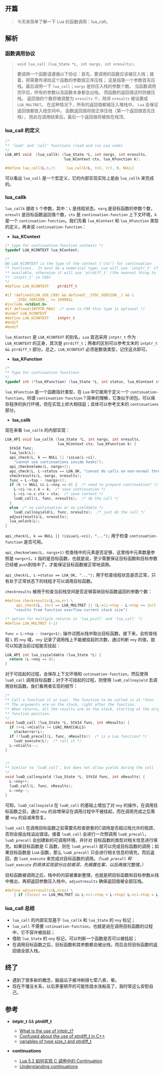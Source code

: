 ## 开篇
> 今天来简单了解一下 Lua 的函数调用：lua_call。

## 解析

### 函数调用协议
> `void lua_call (lua_State *L, int nargs, int nresults);`
> 
> 要调用一个函数请遵循以下协议：首先，要调用的函数应该被压入栈；接着，把需要传递给这个函数的参数按正序压栈； 这是指第一个参数首先压栈。最后调用一下 `lua_call`；`nargs` 是你压入栈的参数个数。 当函数调用完毕后，所有的参数以及函数本身都会出栈。 而函数的返回值这时则被压栈。 返回值的个数将被调整为 `nresults` 个，除非 `nresults` 被设置成 `LUA_MULTRET`。 在这种情况下，所有的返回值都被压入堆栈中。 `Lua` 会保证返回值都放入栈空间中。 函数返回值将按正序压栈（第一个返回值首先压栈）， 因此在调用结束后，最后一个返回值将被放在栈顶。


### lua_call 的定义

``` c
/*
** 'load' and 'call' functions (load and run Lua code)
*/
LUA_API void  (lua_callk) (lua_State *L, int nargs, int nresults,
                           lua_KContext ctx, lua_KFunction k);

#define lua_call(L,n,r)		lua_callk(L, (n), (r), 0, NULL)
```

可以看出 `lua_call` 是一个宏定义，它的内部实现实际上是由 `lua_callk` 来完成的。


### lua_callk 

`lua_callk` 接收 `5` 个参数，其中：`L` 是线程状态，`narg` 是目标函数的参数个数，`nresult` 是目标函数返回值个数，`ctx` 是 `continuation-function` 上下文环境，`k` 是一个 `continuation-function`。我们先看 `lua_KContext` 和 `lua_KFunction` 类型的定义，再来说 `continuation-function`：

- **lua_KContext**

``` c
/* type for continuation-function contexts */
typedef LUA_KCONTEXT lua_KContext;

/*
@@ LUA_KCONTEXT is the type of the context ('ctx') for continuation
** functions.  It must be a numerical type; Lua will use 'intptr_t' if
** available, otherwise it will use 'ptrdiff_t' (the nearest thing to
** 'intptr_t' in C89)
*/
#define LUA_KCONTEXT	ptrdiff_t

#if !defined(LUA_USE_C89) && defined(__STDC_VERSION__) && \
    __STDC_VERSION__ >= 199901L
#include <stdint.h>
#if defined(INTPTR_MAX)  /* even in C99 this type is optional */
#undef LUA_KCONTEXT
#define LUA_KCONTEXT	intptr_t
#endif
#endif
``` 

`lua_KContext` 是 `LUA_KCONTEXT` 的别名，`Lua` 首选采用 `intptr_t` 作为 `LUA_KCONTEXT` 的正身，其次是 `ptrdiff_t`；两者的区别可以参考文末的 `intptr_t && ptrdiff_t` 部分。总之，`LUA_KCONTEXT` 必须是数值类型，记住这点即可。


- **lua_KFunction**

``` c
/*
** Type for continuation functions
*/
typedef int (*lua_KFunction) (lua_State *L, int status, lua_KContext ctx);
```

`lua_KFunction` 是一个函数指针类型，在 `Lua` 中它被用于定义一个 `continuation-function`。何谓 `continuation-function`？简单的理解，它类似于闭包，可以保存程序的执行环境，但在实现上却大相径庭；具体可以参考文末的 `continuations` 部分。


- **lua_callk**

现在来看 `lua_callk` 的内部实现：

``` c
LUA_API void lua_callk (lua_State *L, int nargs, int nresults,
                        lua_KContext ctx, lua_KFunction k) {
  StkId func;
  lua_lock(L);
  api_check(L, k == NULL || !isLua(L->ci),
    "cannot use continuations inside hooks");
  api_checknelems(L, nargs+1);
  api_check(L, L->status == LUA_OK, "cannot do calls on non-normal thread");
  checkresults(L, nargs, nresults);
  func = L->top - (nargs+1);
  if (k != NULL && L->nny == 0) {  /* need to prepare continuation? */
    L->ci->u.c.k = k;  /* save continuation */
    L->ci->u.c.ctx = ctx;  /* save context */
    luaD_call(L, func, nresults);  /* do the call */
  }
  else  /* no continuation or no yieldable */
    luaD_callnoyield(L, func, nresults);  /* just do the call */
  adjustresults(L, nresults);
  lua_unlock(L);
}
```

`api_check(L, k == NULL || !isLua(L->ci), "...");` 用于检查 `continuation-function` 是否可用。

`api_checknelems(L, nargs+1)` 检查栈中的元素是否足够，这里栈中元素数量参照是 `nargs+1`，`1` 指的是目标函数，也就是说，至少需要保证目标函数和目标参数已经被 `push`到栈中了，才能保证目标函数被正常地调用。

`api_check(L, L->status == LUA_OK, "...");` 用于检查线程状态是否正常，只有处于正常状态下的线程才可以调用目标函数。

`checkresults` 被用于检查当前栈空间是否足够容纳目标函数返回的参数个数：

``` c
#define checkresults(L,na,nr) \
     api_check(L, (nr) == LUA_MULTRET || (L->ci->top - L->top >= (nr) - (na)), \
	"results from function overflow current stack size")

/* option for multiple returns in 'lua_pcall' and 'lua_call' */
#define LUA_MULTRET	(-1)
```

`func = L->top - (nargs+1);` 操作试图从栈中取出目标函数。接下来，会检查线程 `L` 的 `nny` 域，`nny` 记录了调用栈上不能被挂起的次数，通过判断 `nny` 的值，就可以知道当前过程能否挂起：

``` c
LUA_API int lua_isyieldable (lua_State *L) {
  return (L->nny == 0);
}
```

对于可挂起的过程，会保存上下文环境和 `cotinuation-function`，然后使用 `luaD_call` 调用目标函数；对于不可挂起的过程，则使用 `luaD_callnoyield` 去调用目标函数。我们看两者实现的细节：

``` c
/*
** Call a function (C or Lua). The function to be called is at *func.
** The arguments are on the stack, right after the function.
** When returns, all the results are on the stack, starting at the original
** function position.
*/
void luaD_call (lua_State *L, StkId func, int nResults) {
  if (++L->nCcalls >= LUAI_MAXCCALLS)
    stackerror(L);
  if (!luaD_precall(L, func, nResults))  /* is a Lua function? */
    luaV_execute(L);  /* call it */
  L->nCcalls--;
}


/*
** Similar to 'luaD_call', but does not allow yields during the call
*/
void luaD_callnoyield (lua_State *L, StkId func, int nResults) {
  L->nny++;
  luaD_call(L, func, nResults);
  L->nny--;
}
```

可知，`luaD_callnoyield` 在 `luaD_call` 的基础上增加了对 `nny` 的操作，在调用目标函数之前，通过 `nny` 的自增保证在调用过程中不被挂起，而在调用完成之后需要 `nny` 的自减来恢复。

`luaD_call` 在调用目标函数之前需要先检查嵌套的C调用是否超过栈允许的瓶颈，否则会报出栈溢出错误。接着 `luaD_call` 会进行一次预调用 `luaD_precall`，`luaD_precall` 会创建新的可调用环境，并针对 目标函数的类型对相关信息进行填充。如果目标函数是 C 函数，则在 `luaD_precall` 就可以完成目标函数的调用；如果目标函数是 Lua 函数，那么 `luaD_precall` 只会进行相关信息的填充，而后返回，由 `luaV_execute` 来完成对目标函数的调用。*（`luaD_precall` 和 `luaV_execute` 的具体实现部分比较艰深，先搁置在案，以后再拨冗整理。）*

目标函数被调用之后，栈中的内容被重新整理，也就是把目标函数和目标参数从栈中推出，再把返回参数压入栈中。`adjustresults` 确保返回值被全部压栈。

``` c
#define adjustresults(L,nres) \
    { if ((nres) == LUA_MULTRET && L->ci->top < L->top) L->ci->top = L->top; }
```


### lua_call 总结

- `lua_call` 的内部实现基于 `lua_callk` 和 `lua_State` 的 `nny` 标记；
- `lua_call` 不需要 `cotinuation-function`，也就是说在调用目标函数的过程中，它不容许被挂起；
- 借助 `lua_State` 的 `nny` 标记，可以判断一个函数是否可以被挂起；
- 在调用目标函数之后，目标函数和其参数都会被出栈，而后会将目标函数的返回值全部入栈。


## 终了
- 遇到了很多新的概念，脑袋瓜子被冲刷得七荤八素，晕。
- 现在不懂没关系，以后茅塞顿开的可能性就水涨船高了，我时常这么安慰自己。

## 参考

- **intptr_t** && **ptrdiff_t**
	- [What is the use of intptr_t?](http://stackoverflow.com/questions/35071200/what-is-the-use-of-intptr-t)
	- [Confused about the use of ptrdiff_t in C++](http://stackoverflow.com/questions/14307844/confused-about-the-use-of-ptrdiff-t-in-c)
	- [variables of type size_t and ptrdiff_t](http://stackoverflow.com/questions/7956763/variables-of-type-size-t-and-ptrdiff-t)

- **continuations**
	- [Lua 5.2 如何实现 C 调用中的 Continuation](http://blog.codingnow.com/2012/06/continuation_in_lua_52.html)
	- [Understanding continuations](http://lambda-the-ultimate.org/node/86)
